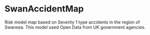 # SwanAccidentMap
Risk model map based on Severity 1 type accidents in the region of Swansea.
This model used Open Data from UK government agencies.
